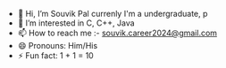 - 👋 Hi, I’m Souvik Pal currenly I'm a undergraduate, p
- 👀 I’m interested in C, C++, Java 
- 📫 How to reach me :- souvik.career2024@gmail.com
- 😄 Pronouns: Him/His
- ⚡ Fun fact: 1 + 1 = 10 

<!---
palsouvik492/palsouvik492 is a ✨ special ✨ repository because its `README.md` (this file) appears on your GitHub profile.
You can click the Preview link to take a look at your changes.
--->
